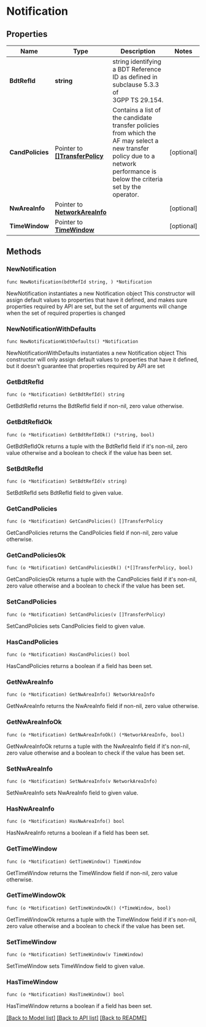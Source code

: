# Notification

## Properties

Name | Type | Description | Notes
------------ | ------------- | ------------- | -------------
**BdtRefId** | **string** | string identifying a BDT Reference ID as defined in subclause 5.3.3 of 3GPP TS 29.154. | 
**CandPolicies** | Pointer to [**[]TransferPolicy**](TransferPolicy.md) | Contains a list of the candidate transfer policies from which the AF may select a new transfer policy due to a network performance is below the criteria set by the operator. | [optional] 
**NwAreaInfo** | Pointer to [**NetworkAreaInfo**](NetworkAreaInfo.md) |  | [optional] 
**TimeWindow** | Pointer to [**TimeWindow**](TimeWindow.md) |  | [optional] 

## Methods

### NewNotification

`func NewNotification(bdtRefId string, ) *Notification`

NewNotification instantiates a new Notification object
This constructor will assign default values to properties that have it defined,
and makes sure properties required by API are set, but the set of arguments
will change when the set of required properties is changed

### NewNotificationWithDefaults

`func NewNotificationWithDefaults() *Notification`

NewNotificationWithDefaults instantiates a new Notification object
This constructor will only assign default values to properties that have it defined,
but it doesn't guarantee that properties required by API are set

### GetBdtRefId

`func (o *Notification) GetBdtRefId() string`

GetBdtRefId returns the BdtRefId field if non-nil, zero value otherwise.

### GetBdtRefIdOk

`func (o *Notification) GetBdtRefIdOk() (*string, bool)`

GetBdtRefIdOk returns a tuple with the BdtRefId field if it's non-nil, zero value otherwise
and a boolean to check if the value has been set.

### SetBdtRefId

`func (o *Notification) SetBdtRefId(v string)`

SetBdtRefId sets BdtRefId field to given value.


### GetCandPolicies

`func (o *Notification) GetCandPolicies() []TransferPolicy`

GetCandPolicies returns the CandPolicies field if non-nil, zero value otherwise.

### GetCandPoliciesOk

`func (o *Notification) GetCandPoliciesOk() (*[]TransferPolicy, bool)`

GetCandPoliciesOk returns a tuple with the CandPolicies field if it's non-nil, zero value otherwise
and a boolean to check if the value has been set.

### SetCandPolicies

`func (o *Notification) SetCandPolicies(v []TransferPolicy)`

SetCandPolicies sets CandPolicies field to given value.

### HasCandPolicies

`func (o *Notification) HasCandPolicies() bool`

HasCandPolicies returns a boolean if a field has been set.

### GetNwAreaInfo

`func (o *Notification) GetNwAreaInfo() NetworkAreaInfo`

GetNwAreaInfo returns the NwAreaInfo field if non-nil, zero value otherwise.

### GetNwAreaInfoOk

`func (o *Notification) GetNwAreaInfoOk() (*NetworkAreaInfo, bool)`

GetNwAreaInfoOk returns a tuple with the NwAreaInfo field if it's non-nil, zero value otherwise
and a boolean to check if the value has been set.

### SetNwAreaInfo

`func (o *Notification) SetNwAreaInfo(v NetworkAreaInfo)`

SetNwAreaInfo sets NwAreaInfo field to given value.

### HasNwAreaInfo

`func (o *Notification) HasNwAreaInfo() bool`

HasNwAreaInfo returns a boolean if a field has been set.

### GetTimeWindow

`func (o *Notification) GetTimeWindow() TimeWindow`

GetTimeWindow returns the TimeWindow field if non-nil, zero value otherwise.

### GetTimeWindowOk

`func (o *Notification) GetTimeWindowOk() (*TimeWindow, bool)`

GetTimeWindowOk returns a tuple with the TimeWindow field if it's non-nil, zero value otherwise
and a boolean to check if the value has been set.

### SetTimeWindow

`func (o *Notification) SetTimeWindow(v TimeWindow)`

SetTimeWindow sets TimeWindow field to given value.

### HasTimeWindow

`func (o *Notification) HasTimeWindow() bool`

HasTimeWindow returns a boolean if a field has been set.


[[Back to Model list]](../README.md#documentation-for-models) [[Back to API list]](../README.md#documentation-for-api-endpoints) [[Back to README]](../README.md)


